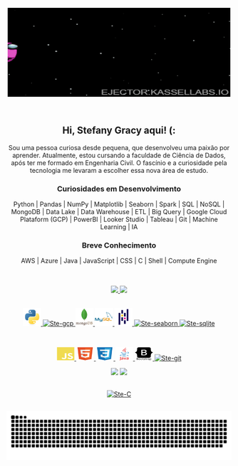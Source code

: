 
<p align="center">
  <img src="https://github.com/Stesilva16/Stesilva16/blob/main/.github/workflows/Welcome-to-my-universe!%20(1).gif" width="500" height="200">
</p>
<br>
<h2 align="center">Hi, Stefany Gracy aqui! (: </h2>
<p align="center">
  Sou uma pessoa curiosa desde pequena, que desenvolveu uma paixão por aprender. Atualmente, estou cursando a faculdade de Ciência de Dados, após ter me formado em Engenharia Civil. O fascínio e a curiosidade pela tecnologia me levaram a escolher essa nova área de estudo.
</p>

<h3 align="center">Curiosidades em Desenvolvimento</h3>

<p align="center">
  Python | Pandas | NumPy | Matplotlib | Seaborn | Spark | SQL | NoSQL | MongoDB | Data Lake | Data Warehouse | ETL | Big Query | Google Cloud Plataform (GCP) | PowerBI | Looker Studio | Tableau | Git | Machine Learning | IA
</p>

<h3 align="center">Breve Conhecimento</h3>

<p align="center">
  AWS | Azure | Java | JavaScript | CSS | C | Shell | Compute Engine 
</p>

<br> 
<br>
<div align="center">
<a href="https://github.com/Stesilva16">
<img height="180em" src="https://github-readme-stats.vercel.app/api?username=Stesilva16&show_icons=true&theme=cobalt">
<img height="180em" src="https://github-readme-stats.vercel.app/api/top-langs/?username=Stesilva16&layout=compact&langs_count=7&theme=cobalt"></a>
</div>

<div style="display: inline_block"><br>
<p align="center"><a href="https://github.com/Stesilva16" target="_blank" rel="noreferrer">
<img alt="Ste-Python" height="40" width="40" src="https://raw.githubusercontent.com/devicons/devicon/master/icons/python/python-original.svg">
<img alt="Ste-gcp" height="40" width="40" src="https://www.vectorlogo.zone/logos/google_cloud/google_cloud-icon.svg">
<img alt="Ste-mongodb" height="40" width="40" src="https://raw.githubusercontent.com/devicons/devicon/master/icons/mongodb/mongodb-original-wordmark.svg">
<img alt="Ste-mysql" height="40" width="40" src="https://raw.githubusercontent.com/devicons/devicon/master/icons/mysql/mysql-original-wordmark.svg">
<img alt="Ste-pandas" height="40"  width="40" src="https://raw.githubusercontent.com/devicons/devicon/2ae2a900d2f041da66e950e4d48052658d850630/icons/pandas/pandas-original.svg">
<img alt="Ste-seaborn" height="40" width="40" src="https://seaborn.pydata.org/_images/logo-mark-lightbg.svg">
<img alt="Ste-sqlite" height="40" width="40" src="https://www.vectorlogo.zone/logos/sqlite/sqlite-icon.svg"></a>
</p>
</div>
 
 
<div style="display: inline_block"><br>
<p align="center"> <a href="https://github.com/Stesilva16" target="_blank" rel="noreferrer">
<img alt="Ste-Js" height="30"  width="40"src="https://raw.githubusercontent.com/devicons/devicon/master/icons/javascript/javascript-plain.svg">
<img alt="Ste-HTML" height="30" width="40" src="https://raw.githubusercontent.com/devicons/devicon/master/icons/html5/html5-original.svg">
<img alt="Ste-CSS" height="30" width="40" src="https://raw.githubusercontent.com/devicons/devicon/master/icons/css3/css3-original.svg">
<img alt="Ste-Java" height="30" width="40" src="https://github.com/devicons/devicon/blob/master/icons/java/java-original-wordmark.svg">
<img alt="Ste-bootstrap" height="30" width="40" src="https://raw.githubusercontent.com/devicons/devicon/master/icons/bootstrap/bootstrap-plain-wordmark.svg">
<img alt="Ste-git" height="30" width="40"src="https://www.vectorlogo.zone/logos/git-scm/git-scm-icon.svg"></a>
</p>
</div>

<div>
<p align="center"> <a href = "stefany.silva2020.16@gmail.com"><img src="https://img.shields.io/badge/-Gmail-%23333?style=for-the-badge&logo=gmail&logoColor=white" target="_blank"></a>
<a href="https://www.linkedin.com/in/stefanygbsilva/" target="_blank"><img src="https://img.shields.io/badge/-LinkedIn-%230077B5?style=for-the-badge&logo=linkedin&logoColor=white" target="_blank"></a>
</div>

##
  
<div align="center"> 
<a href = "https://nadei.42sp.org.br/%22%3E"><img align="center" alt="Ste-C" height="135" width="135" src="https://nadei.42sp.org.br/img/InsigneaP3.png" target="_blank"></a> 
</div>
  
##
  
![Snake animation](https://raw.githubusercontent.com/Platane/snk/output/github-contribution-grid-snake.svg)
